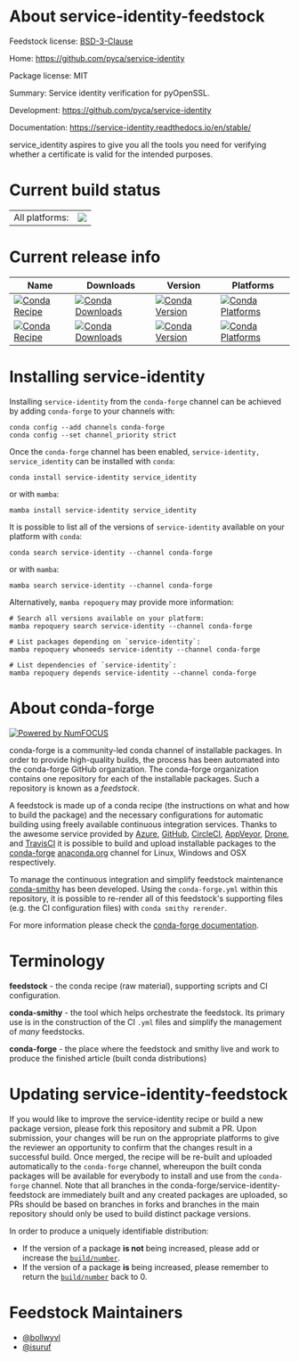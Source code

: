 About service-identity-feedstock
================================

Feedstock license: [BSD-3-Clause](https://github.com/conda-forge/service_identity-feedstock/blob/main/LICENSE.txt)

Home: https://github.com/pyca/service-identity

Package license: MIT

Summary: Service identity verification for pyOpenSSL.

Development: https://github.com/pyca/service-identity

Documentation: https://service-identity.readthedocs.io/en/stable/

service_identity aspires to give you all the tools you need for verifying
whether a certificate is valid for the intended purposes.


Current build status
====================


<table><tr><td>All platforms:</td>
    <td>
      <a href="https://dev.azure.com/conda-forge/feedstock-builds/_build/latest?definitionId=4585&branchName=main">
        <img src="https://dev.azure.com/conda-forge/feedstock-builds/_apis/build/status/service_identity-feedstock?branchName=main">
      </a>
    </td>
  </tr>
</table>

Current release info
====================

| Name | Downloads | Version | Platforms |
| --- | --- | --- | --- |
| [![Conda Recipe](https://img.shields.io/badge/recipe-service--identity-green.svg)](https://anaconda.org/conda-forge/service-identity) | [![Conda Downloads](https://img.shields.io/conda/dn/conda-forge/service-identity.svg)](https://anaconda.org/conda-forge/service-identity) | [![Conda Version](https://img.shields.io/conda/vn/conda-forge/service-identity.svg)](https://anaconda.org/conda-forge/service-identity) | [![Conda Platforms](https://img.shields.io/conda/pn/conda-forge/service-identity.svg)](https://anaconda.org/conda-forge/service-identity) |
| [![Conda Recipe](https://img.shields.io/badge/recipe-service_identity-green.svg)](https://anaconda.org/conda-forge/service_identity) | [![Conda Downloads](https://img.shields.io/conda/dn/conda-forge/service_identity.svg)](https://anaconda.org/conda-forge/service_identity) | [![Conda Version](https://img.shields.io/conda/vn/conda-forge/service_identity.svg)](https://anaconda.org/conda-forge/service_identity) | [![Conda Platforms](https://img.shields.io/conda/pn/conda-forge/service_identity.svg)](https://anaconda.org/conda-forge/service_identity) |

Installing service-identity
===========================

Installing `service-identity` from the `conda-forge` channel can be achieved by adding `conda-forge` to your channels with:

```
conda config --add channels conda-forge
conda config --set channel_priority strict
```

Once the `conda-forge` channel has been enabled, `service-identity, service_identity` can be installed with `conda`:

```
conda install service-identity service_identity
```

or with `mamba`:

```
mamba install service-identity service_identity
```

It is possible to list all of the versions of `service-identity` available on your platform with `conda`:

```
conda search service-identity --channel conda-forge
```

or with `mamba`:

```
mamba search service-identity --channel conda-forge
```

Alternatively, `mamba repoquery` may provide more information:

```
# Search all versions available on your platform:
mamba repoquery search service-identity --channel conda-forge

# List packages depending on `service-identity`:
mamba repoquery whoneeds service-identity --channel conda-forge

# List dependencies of `service-identity`:
mamba repoquery depends service-identity --channel conda-forge
```


About conda-forge
=================

[![Powered by
NumFOCUS](https://img.shields.io/badge/powered%20by-NumFOCUS-orange.svg?style=flat&colorA=E1523D&colorB=007D8A)](https://numfocus.org)

conda-forge is a community-led conda channel of installable packages.
In order to provide high-quality builds, the process has been automated into the
conda-forge GitHub organization. The conda-forge organization contains one repository
for each of the installable packages. Such a repository is known as a *feedstock*.

A feedstock is made up of a conda recipe (the instructions on what and how to build
the package) and the necessary configurations for automatic building using freely
available continuous integration services. Thanks to the awesome service provided by
[Azure](https://azure.microsoft.com/en-us/services/devops/), [GitHub](https://github.com/),
[CircleCI](https://circleci.com/), [AppVeyor](https://www.appveyor.com/),
[Drone](https://cloud.drone.io/welcome), and [TravisCI](https://travis-ci.com/)
it is possible to build and upload installable packages to the
[conda-forge](https://anaconda.org/conda-forge) [anaconda.org](https://anaconda.org/)
channel for Linux, Windows and OSX respectively.

To manage the continuous integration and simplify feedstock maintenance
[conda-smithy](https://github.com/conda-forge/conda-smithy) has been developed.
Using the ``conda-forge.yml`` within this repository, it is possible to re-render all of
this feedstock's supporting files (e.g. the CI configuration files) with ``conda smithy rerender``.

For more information please check the [conda-forge documentation](https://conda-forge.org/docs/).

Terminology
===========

**feedstock** - the conda recipe (raw material), supporting scripts and CI configuration.

**conda-smithy** - the tool which helps orchestrate the feedstock.
                   Its primary use is in the construction of the CI ``.yml`` files
                   and simplify the management of *many* feedstocks.

**conda-forge** - the place where the feedstock and smithy live and work to
                  produce the finished article (built conda distributions)


Updating service-identity-feedstock
===================================

If you would like to improve the service-identity recipe or build a new
package version, please fork this repository and submit a PR. Upon submission,
your changes will be run on the appropriate platforms to give the reviewer an
opportunity to confirm that the changes result in a successful build. Once
merged, the recipe will be re-built and uploaded automatically to the
`conda-forge` channel, whereupon the built conda packages will be available for
everybody to install and use from the `conda-forge` channel.
Note that all branches in the conda-forge/service-identity-feedstock are
immediately built and any created packages are uploaded, so PRs should be based
on branches in forks and branches in the main repository should only be used to
build distinct package versions.

In order to produce a uniquely identifiable distribution:
 * If the version of a package **is not** being increased, please add or increase
   the [``build/number``](https://docs.conda.io/projects/conda-build/en/latest/resources/define-metadata.html#build-number-and-string).
 * If the version of a package **is** being increased, please remember to return
   the [``build/number``](https://docs.conda.io/projects/conda-build/en/latest/resources/define-metadata.html#build-number-and-string)
   back to 0.

Feedstock Maintainers
=====================

* [@bollwyvl](https://github.com/bollwyvl/)
* [@isuruf](https://github.com/isuruf/)

